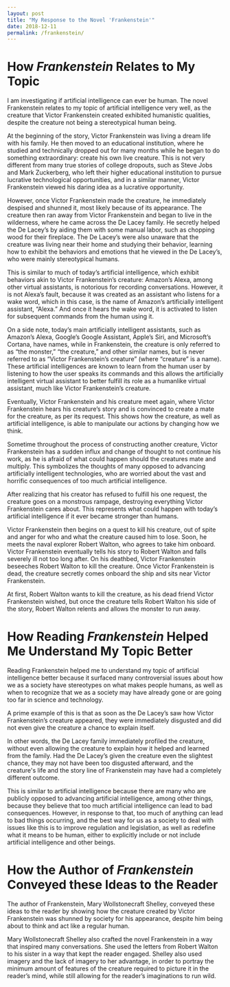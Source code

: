 ```yaml
---
layout: post
title: "My Response to the Novel 'Frankenstein'"
date: 2018-12-11
permalink: /frankenstein/
---
```


# How *Frankenstein* Relates to My Topic

I am investigating if artificial intelligence can ever be human.
The novel Frankenstein relates to my topic of artificial intelligence very well, as the creature that Victor Frankenstein created exhibited humanistic qualities, despite the creature not being a stereotypical human being.

At the beginning of the story, Victor Frankenstein was living a dream life with his family.
He then moved to an educational institution, where he studied and technically dropped out for many months while he began to do something extraordinary: create his own live creature.
This is not very different from many true stories of college dropouts, such as Steve Jobs and Mark Zuckerberg, who left their higher educational institution to pursue lucrative technological opportunities, and in a similar manner, Victor Frankenstein viewed his daring idea as a lucrative opportunity.

However, once Victor Frankenstein made the creature, he immediately despised and shunned it, most likely because of its appearance.
The creature then ran away from Victor Frankenstein and began to live in the wilderness, where he came across the De Lacey family.
He secretly helped the De Lacey’s by aiding them with some manual labor, such as chopping wood for their fireplace.
The De Lacey’s were also unaware that the creature was living near their home and studying their behavior, learning how to exhibit the behaviors and emotions that he viewed in the De Lacey’s, who were mainly stereotypical humans.

This is similar to much of today’s artificial intelligence, which exhibit behaviors akin to Victor Frankenstein’s creature: Amazon’s Alexa, among other virtual assistants, is notorious for recording conversations.
However, it is not Alexa’s fault, because it was created as an assistant who listens for a wake word, which in this case, is the name of Amazon’s artificially intelligent assistant, “Alexa.”
And once it hears the wake word, it is activated to listen for subsequent commands from the human using it.

On a side note, today’s main artificially intelligent assistants, such as Amazon’s Alexa, Google’s Google Assistant, Apple’s Siri, and Microsoft’s Cortana, have names, while in Frankenstein, the creature is only referred to as “the monster,” “the creature,” and other similar names, but is never referred to as “Victor Frankenstein’s creature” (where “creature” is a name).
These artificial intelligences are known to learn from the human user by listening to how the user speaks its commands and this allows the artificially intelligent virtual assistant to better fulfill its role as a humanlike virtual assistant, much like Victor Frankenstein’s creature.

Eventually, Victor Frankenstein and his creature meet again, where Victor Frankenstein hears his creature’s story and is convinced to create a mate for the creature, as per its request.
This shows how the creature, as well as artificial intelligence, is able to manipulate our actions by changing how we think.

Sometime throughout the process of constructing another creature, Victor Frankenstein has a sudden influx and change of thought to not continue his work, as he is afraid of what could happen should the creatures mate and multiply.
This symbolizes the thoughts of many opposed to advancing artificially intelligent technologies, who are worried about the vast and horrific consequences of too much artificial intelligence.

After realizing that his creator has refused to fulfill his one request, the creature goes on a monstrous rampage, destroying everything Victor Frankenstein cares about.
This represents what could happen with today’s artificial intelligence if it ever became stronger than humans.

Victor Frankenstein then begins on a quest to kill his creature, out of spite and anger for who and what the creature caused him to lose.
Soon, he meets the naval explorer Robert Walton, who agrees to take him onboard.
Victor Frankenstein eventually tells his story to Robert Walton and falls severely ill not too long after.
On his deathbed, Victor Frankenstein beseeches Robert Walton to kill the creature.
Once Victor Frankenstein is dead, the creature secretly comes onboard the ship and sits near Victor Frankenstein.

At first, Robert Walton wants to kill the creature, as his dead friend Victor Frankenstein wished, but once the creature tells Robert Walton his side of the story, Robert Walton relents and allows the monster to run away.

# How Reading *Frankenstein* Helped Me Understand My Topic Better

Reading Frankenstein helped me to understand my topic of artificial intelligence better because it surfaced many controversial issues about how we as a society have stereotypes on what makes people humans, as well as when to recognize that we as a society may have already gone or are going too far in science and technology.

A prime example of this is that as soon as the De Lacey’s saw how Victor Frankenstein’s creature appeared, they were immediately disgusted and did not even give the creature a chance to explain itself.

In other words, the De Lacey family immediately profiled the creature, without even allowing the creature to explain how it helped and learned from the family.
Had the De Lacey’s given the creature even the slightest chance, they may not have been too disgusted afterward, and the creature's life and the story line of Frankenstein may have had a completely different outcome.

This is similar to artificial intelligence because there are many who are publicly opposed to advancing artificial intelligence, among other things, because they believe that too much artificial intelligence can lead to bad consequences.
However, in response to that, too much of anything can lead to bad things occurring, and the best way for us as a society to deal with issues like this is to improve regulation and legislation, as well as redefine what it means to be human, either to explicitly include or not include artificial intelligence and other beings.

# How the Author of *Frankenstein* Conveyed these Ideas to the Reader

The author of Frankenstein, Mary Wollstonecraft Shelley, conveyed these ideas to the reader by showing how the creature created by Victor Frankenstein was shunned by society for his appearance, despite him being about to think and act like a regular human.

Mary Wollstonecraft Shelley also crafted the novel Frankenstein in a way that inspired many conversations.
She used the letters from Robert Walton to his sister in a way that kept the reader engaged.
Shelley also used imagery and the lack of imagery to her advantage, in order to portray the minimum amount of features of the creature required to picture it in the reader’s mind, while still allowing for the reader’s imaginations to run wild.
